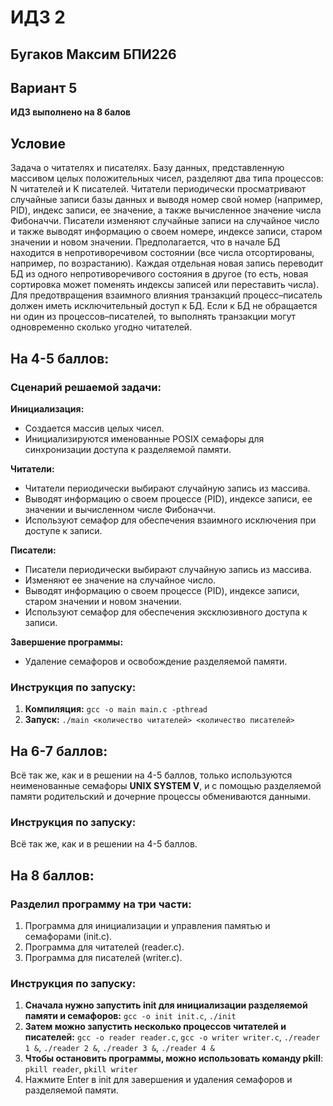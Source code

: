 # ИДЗ 2
## Бугаков Максим БПИ226
## Вариант 5
**ИДЗ выполнено на 8 балов**
## Условие
Задача о читателях и писателях. Базу данных, представленную массивом целых положительных чисел, разделяют два типа
процессов: N читателей и K писателей. Читатели периодически
просматривают случайные записи базы данных и выводя номер
свой номер (например, PID), индекс записи, ее значение, а также
вычисленное значение числа Фибоначчи. Писатели изменяют случайные записи на случайное число и также выводят информацию о
своем номере, индексе записи, старом значении и новом значении.
Предполагается, что в начале БД находится в непротиворечивом
состоянии (все числа отсортированы, например, по возрастанию).
Каждая отдельная новая запись переводит БД из одного непротиворечивого состояния в другое (то есть, новая сортировка может
поменять индексы записей или переставить числа). Для предотвращения взаимного влияния транзакций процесс–писатель должен
иметь исключительный доступ к БД. Если к БД не обращается
ни один из процессов–писателей, то выполнять транзакции могут
одновременно сколько угодно читателей.

## На 4-5 баллов:
### Сценарий решаемой задачи:
**Инициализация:**
- Создается массив целых чисел.
- Инициализируются именованные POSIX семафоры для синхронизации доступа к разделяемой памяти.

**Читатели:**
- Читатели периодически выбирают случайную запись из массива.
- Выводят информацию о своем процессе (PID), индексе записи, ее значении и вычисленном числе Фибоначчи.
- Используют семафор для обеспечения взаимного исключения при доступе к записи.

**Писатели:**
- Писатели периодически выбирают случайную запись из массива.
- Изменяют ее значение на случайное число.
- Выводят информацию о своем процессе (PID), индексе записи, старом значении и новом значении.
- Используют семафор для обеспечения эксклюзивного доступа к записи.

**Завершение программы:**
- Удаление семафоров и освобождение разделяемой памяти.

### Инструкция по запуску:
1. **Компиляция:** `gcc -o main main.c -pthread`
2. **Запуск:** `./main <количество читателей> <количество писателей>`

## На 6-7 баллов:
Всё так же, как и в решении на 4-5 баллов, только используются неименованные семафоры **UNIX SYSTEM V**, и с помощью разделяемой памяти родительский и дочерние процессы обмениваются данными.

### Инструкция по запуску:
Всё так же, как и в решении на 4-5 баллов.


## На 8 баллов:
### Разделил программу на три части:
1. Программа для инициализации и управления памятью и семафорами (init.c).
2. Программа для читателей (reader.c).
3. Программа для писателей (writer.c).

### Инструкция по запуску:
1. **Сначала нужно запустить init для инициализации разделяемой памяти и семафоров:** `gcc -o init init.c`, `./init`
2. **Затем можно запустить несколько процессов читателей и писателей:** `gcc -o reader reader.c`, `gcc -o writer writer.c`, `./reader 1 &`, `./reader 2 &`, `./reader 3 &`, `./reader 4 &`
3. **Чтобы остановить программы, можно использовать команду pkill**: `pkill reader`, `pkill writer`
4. Нажмите Enter в init для завершения и удаления семафоров и разделяемой памяти.
